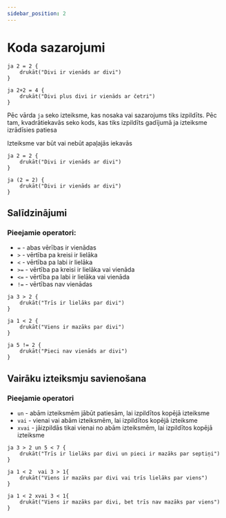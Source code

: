 ```yaml
---
sidebar_position: 2
---
```


# Koda sazarojumi

```
ja 2 = 2 {
    drukāt("Divi ir vienāds ar divi")
}

ja 2+2 = 4 {
    drukāt("Divi plus divi ir vienāds ar četri")
}
```

Pēc vārda `ja` seko izteiksme, kas nosaka vai sazarojums tiks izpildīts. Pēc tam, kvadrātiekavās seko kods, kas tiks izpildīts gadījumā ja izteiksme izrādīsies patiesa

Izteiksme var būt vai nebūt apaļajās iekavās

```
ja 2 = 2 {
    drukāt("Divi ir vienāds ar divi")
}

ja (2 = 2) {
    drukāt("Divi ir vienāds ar divi")
}
```

## Salīdzinājumi

### Pieejamie operatori:

- `=` - abas vērības ir vienādas
- `>` - vērtība pa kreisi ir lielāka
- `<` - vērtība pa labi ir lielāka
- `>=` - vērtība pa kreisi ir lielāka vai vienāda
- `<=` - vērtība pa labi ir lielāka vai vienāda
- `!=` - vērtības nav vienādas

```
ja 3 > 2 {
    drukāt("Trīs ir lielāks par divi")
}

ja 1 < 2 {
    drukāt("Viens ir mazāks par divi")
}

ja 5 != 2 {
    drukāt("Pieci nav vienāds ar divi")
}
```

## Vairāku izteiksmju savienošana

### Pieejamie operatori

- `un` - abām izteiksmēm jābūt patiesām, lai izpildītos kopējā izteiksme
- `vai` - vienai vai abām izteiksmēm, lai izpildītos kopējā izteiksme
- `xvai` - jāizpildās tikai vienai no abām izteiksmēm, lai izpildītos kopējā izteiksme

```
ja 3 > 2 un 5 < 7 {
    drukāt("Trīs ir lielāks par divi un pieci ir mazāks par septiņi")
}

ja 1 < 2  vai 3 > 1{
    drukāt("Viens ir mazāks par divi vai trīs lielāks par viens")
}

ja 1 < 2 xvai 3 < 1{
    drukāt("Viens ir mazāks par divi, bet trīs nav mazāks par viens")
}
```
